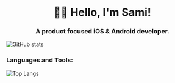 <h1 align="center">👋🏻 Hello, I'm Sami!</h1>
<h3 align="center">A product focused iOS & Android developer.</h3>

![GitHub stats](https://github-readme-stats.vercel.app/api?username=seljabali&show_icons=true&theme=tokyonight)

<h3 align="left">Languages and Tools:</h3>

![Top Langs](https://github-readme-stats.vercel.app/api/top-langs/?username=seljabali&layout=compact&hide=html,makefile,php,shell&theme=tokyonight)
